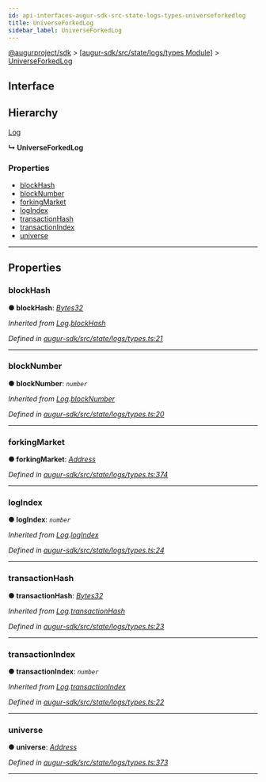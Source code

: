 ```yaml
---
id: api-interfaces-augur-sdk-src-state-logs-types-universeforkedlog
title: UniverseForkedLog
sidebar_label: UniverseForkedLog
---
```


[@augurproject/sdk](api-readme.md) > [[augur-sdk/src/state/logs/types Module]](api-modules-augur-sdk-src-state-logs-types-module.md) > [UniverseForkedLog](api-interfaces-augur-sdk-src-state-logs-types-universeforkedlog.md)

## Interface

## Hierarchy

 [Log](api-interfaces-augur-sdk-src-state-logs-types-log.md)

**↳ UniverseForkedLog**

### Properties

* [blockHash](api-interfaces-augur-sdk-src-state-logs-types-universeforkedlog.md#blockhash)
* [blockNumber](api-interfaces-augur-sdk-src-state-logs-types-universeforkedlog.md#blocknumber)
* [forkingMarket](api-interfaces-augur-sdk-src-state-logs-types-universeforkedlog.md#forkingmarket)
* [logIndex](api-interfaces-augur-sdk-src-state-logs-types-universeforkedlog.md#logindex)
* [transactionHash](api-interfaces-augur-sdk-src-state-logs-types-universeforkedlog.md#transactionhash)
* [transactionIndex](api-interfaces-augur-sdk-src-state-logs-types-universeforkedlog.md#transactionindex)
* [universe](api-interfaces-augur-sdk-src-state-logs-types-universeforkedlog.md#universe)

---

## Properties

<a id="blockhash"></a>

###  blockHash

**● blockHash**: *[Bytes32](api-modules-augur-sdk-src-state-logs-types-module.md#bytes32)*

*Inherited from [Log](api-interfaces-augur-sdk-src-state-logs-types-log.md).[blockHash](api-interfaces-augur-sdk-src-state-logs-types-log.md#blockhash)*

*Defined in [augur-sdk/src/state/logs/types.ts:21](https://github.com/AugurProject/augur/blob/1e1466f1d3/packages/augur-sdk/src/state/logs/types.ts#L21)*

___
<a id="blocknumber"></a>

###  blockNumber

**● blockNumber**: *`number`*

*Inherited from [Log](api-interfaces-augur-sdk-src-state-logs-types-log.md).[blockNumber](api-interfaces-augur-sdk-src-state-logs-types-log.md#blocknumber)*

*Defined in [augur-sdk/src/state/logs/types.ts:20](https://github.com/AugurProject/augur/blob/1e1466f1d3/packages/augur-sdk/src/state/logs/types.ts#L20)*

___
<a id="forkingmarket"></a>

###  forkingMarket

**● forkingMarket**: *[Address](api-modules-augur-sdk-src-state-logs-types-module.md#address)*

*Defined in [augur-sdk/src/state/logs/types.ts:374](https://github.com/AugurProject/augur/blob/1e1466f1d3/packages/augur-sdk/src/state/logs/types.ts#L374)*

___
<a id="logindex"></a>

###  logIndex

**● logIndex**: *`number`*

*Inherited from [Log](api-interfaces-augur-sdk-src-state-logs-types-log.md).[logIndex](api-interfaces-augur-sdk-src-state-logs-types-log.md#logindex)*

*Defined in [augur-sdk/src/state/logs/types.ts:24](https://github.com/AugurProject/augur/blob/1e1466f1d3/packages/augur-sdk/src/state/logs/types.ts#L24)*

___
<a id="transactionhash"></a>

###  transactionHash

**● transactionHash**: *[Bytes32](api-modules-augur-sdk-src-state-logs-types-module.md#bytes32)*

*Inherited from [Log](api-interfaces-augur-sdk-src-state-logs-types-log.md).[transactionHash](api-interfaces-augur-sdk-src-state-logs-types-log.md#transactionhash)*

*Defined in [augur-sdk/src/state/logs/types.ts:23](https://github.com/AugurProject/augur/blob/1e1466f1d3/packages/augur-sdk/src/state/logs/types.ts#L23)*

___
<a id="transactionindex"></a>

###  transactionIndex

**● transactionIndex**: *`number`*

*Inherited from [Log](api-interfaces-augur-sdk-src-state-logs-types-log.md).[transactionIndex](api-interfaces-augur-sdk-src-state-logs-types-log.md#transactionindex)*

*Defined in [augur-sdk/src/state/logs/types.ts:22](https://github.com/AugurProject/augur/blob/1e1466f1d3/packages/augur-sdk/src/state/logs/types.ts#L22)*

___
<a id="universe"></a>

###  universe

**● universe**: *[Address](api-modules-augur-sdk-src-state-logs-types-module.md#address)*

*Defined in [augur-sdk/src/state/logs/types.ts:373](https://github.com/AugurProject/augur/blob/1e1466f1d3/packages/augur-sdk/src/state/logs/types.ts#L373)*

___

